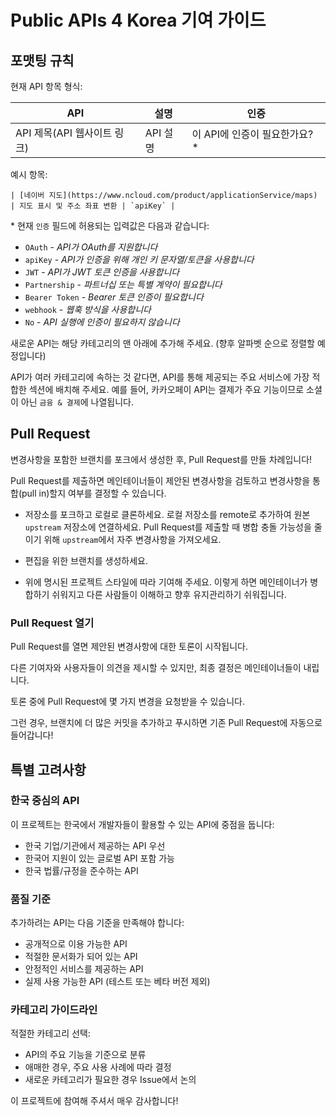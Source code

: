 # Public APIs 4 Korea 기여 가이드

## 포맷팅 규칙

현재 API 항목 형식:

| API | 설명 | 인증 |
| --- | --- | --- |
| API 제목(API 웹사이트 링크) | API 설명 | 이 API에 인증이 필요한가요? * |

예시 항목:

```
| [네이버 지도](https://www.ncloud.com/product/applicationService/maps) | 지도 표시 및 주소 좌표 변환 | `apiKey` |
```

\* 현재 `인증` 필드에 허용되는 입력값은 다음과 같습니다:

* `OAuth` - _API가 OAuth를 지원합니다_
* `apiKey` - _API가 인증을 위해 개인 키 문자열/토큰을 사용합니다_
* `JWT` - _API가 JWT 토큰 인증을 사용합니다_
* `Partnership` - _파트너십 또는 특별 계약이 필요합니다_
* `Bearer Token` - _Bearer 토큰 인증이 필요합니다_
* `webhook` - _웹훅 방식을 사용합니다_
* `No` - _API 실행에 인증이 필요하지 않습니다_

새로운 API는 해당 카테고리의 맨 아래에 추가해 주세요. (향후 알파벳 순으로 정렬할 예정입니다)

API가 여러 카테고리에 속하는 것 같다면, API를 통해 제공되는 주요 서비스에 가장 적합한 섹션에 배치해 주세요. 예를 들어, 카카오페이 API는 결제가 주요 기능이므로 소셜이 아닌 `금융 & 결제`에 나열됩니다.

## Pull Request

변경사항을 포함한 브랜치를 포크에서 생성한 후, Pull Request를 만들 차례입니다!

Pull Request를 제출하면 메인테이너들이 제안된 변경사항을 검토하고 변경사항을 통합(pull in)할지 여부를 결정할 수 있습니다.

* 저장소를 포크하고 로컬로 클론하세요.
  로컬 저장소를 remote로 추가하여 원본 `upstream` 저장소에 연결하세요.
  Pull Request를 제출할 때 병합 충돌 가능성을 줄이기 위해 `upstream`에서 자주 변경사항을 가져오세요.

* 편집을 위한 브랜치를 생성하세요.

* 위에 명시된 프로젝트 스타일에 따라 기여해 주세요. 이렇게 하면 메인테이너가 병합하기 쉬워지고 다른 사람들이 이해하고 향후 유지관리하기 쉬워집니다.

### Pull Request 열기

Pull Request를 열면 제안된 변경사항에 대한 토론이 시작됩니다.

다른 기여자와 사용자들이 의견을 제시할 수 있지만, 최종 결정은 메인테이너들이 내립니다.

토론 중에 Pull Request에 몇 가지 변경을 요청받을 수 있습니다.

그런 경우, 브랜치에 더 많은 커밋을 추가하고 푸시하면 기존 Pull Request에 자동으로 들어갑니다!

## 특별 고려사항

### 한국 중심의 API
이 프로젝트는 한국에서 개발자들이 활용할 수 있는 API에 중점을 둡니다:
- 한국 기업/기관에서 제공하는 API 우선
- 한국어 지원이 있는 글로벌 API 포함 가능
- 한국 법률/규정을 준수하는 API

### 품질 기준
추가하려는 API는 다음 기준을 만족해야 합니다:
- 공개적으로 이용 가능한 API
- 적절한 문서화가 되어 있는 API
- 안정적인 서비스를 제공하는 API
- 실제 사용 가능한 API (테스트 또는 베타 버전 제외)

### 카테고리 가이드라인
적절한 카테고리 선택:
- API의 주요 기능을 기준으로 분류
- 애매한 경우, 주요 사용 사례에 따라 결정
- 새로운 카테고리가 필요한 경우 Issue에서 논의

이 프로젝트에 참여해 주셔서 매우 감사합니다!
